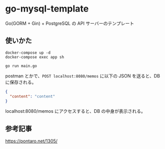 # go-mysql-template

Go(GORM + Gin) + PostgreSQL の API サーバーのテンプレート

## 使いかた

```
docker-compose up -d
docker-compose exec app sh
```

```
go run main.go
```

postman とかで、`POST localhost:8080/memos` に以下の JSON を送ると、DB に保存される。

```json
{
  "content": "content"
}
```

localhost:8080/memos にアクセスすると、DB の中身が表示される。

## 参考記事
https://pontaro.net/1305/
